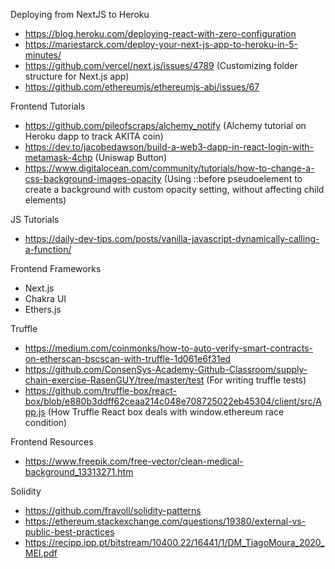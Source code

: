 Deploying from NextJS to Heroku
- https://blog.heroku.com/deploying-react-with-zero-configuration
- https://mariestarck.com/deploy-your-next-js-app-to-heroku-in-5-minutes/
- https://github.com/vercel/next.js/issues/4789 (Customizing folder structure for Next.js app)
- https://github.com/ethereumjs/ethereumjs-abi/issues/67

Frontend Tutorials
- https://github.com/pileofscraps/alchemy_notify (Alchemy tutorial on Heroku dapp to track AKITA coin)
- https://dev.to/jacobedawson/build-a-web3-dapp-in-react-login-with-metamask-4chp (Uniswap Button)
- https://www.digitalocean.com/community/tutorials/how-to-change-a-css-background-images-opacity (Using ::before pseudoelement to create a background with custom opacity setting, without affecting child elements)

JS Tutorials
- https://daily-dev-tips.com/posts/vanilla-javascript-dynamically-calling-a-function/

Frontend Frameworks
- Next.js
- Chakra UI
- Ethers.js

Truffle
- https://medium.com/coinmonks/how-to-auto-verify-smart-contracts-on-etherscan-bscscan-with-truffle-1d061e6f31ed
- https://github.com/ConsenSys-Academy-Github-Classroom/supply-chain-exercise-RasenGUY/tree/master/test (For writing truffle tests)
- https://github.com/truffle-box/react-box/blob/e880b3ddff62ceaa214c048e708725022eb45304/client/src/App.js (How Truffle React box deals with window.ethereum race condition)

Frontend Resources
- https://www.freepik.com/free-vector/clean-medical-background_13313271.htm

Solidity
- https://github.com/fravoll/solidity-patterns
- https://ethereum.stackexchange.com/questions/19380/external-vs-public-best-practices
- https://recipp.ipp.pt/bitstream/10400.22/16441/1/DM_TiagoMoura_2020_MEI.pdf

